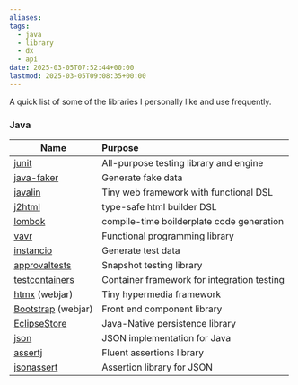 ```yaml
---
aliases: 
tags:
  - java
  - library
  - dx
  - api
date: 2025-03-05T07:52:44+00:00
lastmod: 2025-03-05T09:08:35+00:00
---
```

A quick list of some of the libraries I personally like and use frequently.

### Java

| Name                                              | Purpose                                     |
| ------------------------------------------------- | :------------------------------------------ |
| [junit](https://junit.org/junit5/)                | All-purpose testing library and engine      |
| [java-faker](https://github.com/DiUS/java-faker)  | Generate fake data                          |
| [javalin](https://javalin.io/)                    | Tiny web framework with functional DSL      |
| [j2html](https://j2html.com/)                     | type-safe html builder DSL                  |
| [lombok](https://projectlombok.org/)              | compile-time boilderplate code generation   |
| [vavr](https://vavr.io/)                          | Functional programming library              |
| [instancio](https://www.instancio.org/)           | Generate test data                          |
| [approvaltests](https://approvaltests.com/)       | Snapshot testing library                    |
| [testcontainers](https://testcontainers.com/)     | Container framework for integration testing |
| [htmx](https://htmx.org/) (webjar)                | Tiny hypermedia framework                   |
| [Bootstrap](https://getbootstrap.com/) (webjar)   | Front end component library                 |
| [EclipseStore](https://eclipsestore.io/)          | Java-Native persistence library             |
| [json](https://github.com/stleary/JSON-java)      | JSON implementation for Java                |
| [assertj](https://assertj.github.io/)             | Fluent assertions library                   |
| [jsonassert](https://jsonassert.skyscreamer.org/) | Assertion library for JSON                  |
